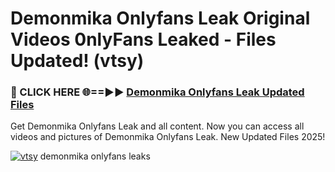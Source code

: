 # Demonmika Onlyfans Leak Original Videos 0nlyFans Leaked - Files Updated! (vtsy)

<h3>🔴 CLICK HERE 🌐==►► <a href="https://tinyurl.com/3hn5wdd3" rel="nofollow">Demonmika Onlyfans Leak Updated Files</a></h3>

Get Demonmika Onlyfans Leak and all content. Now you can access all videos and pictures of Demonmika Onlyfans Leak. New Updated Files 2025!

[![vtsy](https://i.imgur.com/4HnBqBT.gif)](https://tinyurl.com/3hn5wdd3)
demonmika onlyfans leaks